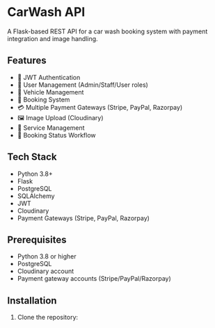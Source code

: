 # CarWash API

A Flask-based REST API for a car wash booking system with payment integration and image handling.

## Features

- 🔐 JWT Authentication
- 👥 User Management (Admin/Staff/User roles)
- 🚗 Vehicle Management
- 📅 Booking System
- 💳 Multiple Payment Gateways (Stripe, PayPal, Razorpay)
- 🖼️ Image Upload (Cloudinary)
- 📝 Service Management
- 🔄 Booking Status Workflow

## Tech Stack

- Python 3.8+
- Flask
- PostgreSQL
- SQLAlchemy
- JWT
- Cloudinary
- Payment Gateways (Stripe, PayPal, Razorpay)

## Prerequisites

- Python 3.8 or higher
- PostgreSQL
- Cloudinary account
- Payment gateway accounts (Stripe/PayPal/Razorpay)

## Installation

1. Clone the repository: 